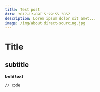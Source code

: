 ```yaml
---
title: Test post
date: 2017-12-09T15:29:55.305Z
description: Lorem ipsum dolor sit amet...
image: /img/about-direct-sourcing.jpg
---
```

# Title

## subtitle

**bold text**

```
// code
```
